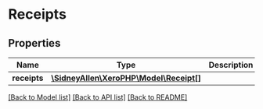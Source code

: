 # Receipts

## Properties
Name | Type | Description | Notes
------------ | ------------- | ------------- | -------------
**receipts** | [**\SidneyAllen\XeroPHP\Model\Receipt[]**](Receipt.md) |  | [optional] 

[[Back to Model list]](../README.md#documentation-for-models) [[Back to API list]](../README.md#documentation-for-api-endpoints) [[Back to README]](../README.md)


